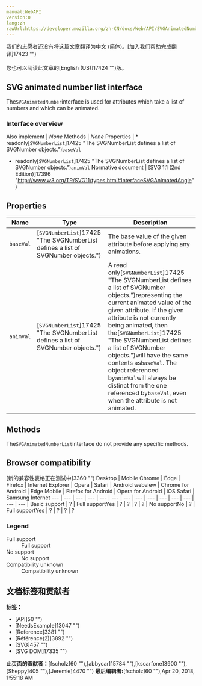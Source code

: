 ```yaml
---
manual:WebAPI
version:0
lang:zh
rawUrl:https://developer.mozilla.org/zh-CN/docs/Web/API/SVGAnimatedNumberList
---
```




<bdi>我们的志愿者还没有将这篇文章翻译为<bdi>中文 (简体)</bdi>。[加入我们帮助完成翻译]17423 "")<br></br>您也可以阅读此文章的[English (US)]17424 "")版。</bdi>





## SVG animated number list interface<a name="SVG_animated_number_list_interface"></a>


The`SVGAnimatedNumber`interface is used for attributes which take a list of numbers and which can be animated.


### Interface overview<a name="Interface_overview"></a>
Also implement | <em>None</em> 
Methods | <em>None</em> 
Properties | * readonly[`SVGNumberList`]17425 "The SVGNumberList defines a list of SVGNumber objects.")`baseVal`
* readonly[`SVGNumberList`]17425 "The SVGNumberList defines a list of SVGNumber objects.")`animVal` 
Normative document | [SVG 1.1 (2nd Edition)]17396 "http://www.w3.org/TR/SVG11/types.html#InterfaceSVGAnimatedAngle") 


## Properties<a name="Properties"></a>
Name | Type | Description 
 ---  |  ---  |  ---  | 
`baseVal` | [`SVGNumberList`]17425 "The SVGNumberList defines a list of SVGNumber objects.") | The base value of the given attribute before applying any animations. 
`animVal` | [`SVGNumberList`]17425 "The SVGNumberList defines a list of SVGNumber objects.") | A read only[`SVGNumberList`]17425 "The SVGNumberList defines a list of SVGNumber objects.")representing the current animated value of the given attribute. If the given attribute is not currently being animated, then the[`SVGNumberList`]17425 "The SVGNumberList defines a list of SVGNumber objects.")will have the same contents as`baseVal`. The object referenced by`animVal`will always be distinct from the one referenced by`baseVal`, even when the attribute is not animated. 


## Methods<a name="Methods"></a>


The`SVGAnimatedNumberList`interface do not provide any specific methods.


## Browser compatibility<a name="Browser_compatibility"></a>
[新的兼容性表格正在测试中<i></i>]3360 "")
<abbr>Desktop<i></i></abbr> | <abbr>Mobile<i></i></abbr> 
<abbr>Chrome<i></i></abbr> | <abbr>Edge<i></i></abbr> | <abbr>Firefox<i></i></abbr> | <abbr>Internet Explorer<i></i></abbr> | <abbr>Opera<i></i></abbr> | <abbr>Safari<i></i></abbr> | <abbr>Android webview<i></i></abbr> | <abbr>Chrome for Android<i></i></abbr> | <abbr>Edge Mobile<i></i></abbr> | <abbr>Firefox for Android<i></i></abbr> | <abbr>Opera for Android<i></i></abbr> | <abbr>iOS Safari<i></i></abbr> | <abbr>Samsung Internet<i></i></abbr> 
 ---  |  ---  |  ---  |  ---  |  ---  |  ---  |  ---  |  ---  |  ---  |  ---  |  ---  |  ---  |  ---  |  ---  | 
Basic support | <abbr>?</abbr> | <abbr>Full support</abbr>Yes | <abbr>?</abbr> | <abbr>?</abbr> | <abbr>?</abbr> | <abbr>?</abbr> | <abbr>No support</abbr>No | <abbr>?</abbr> | <abbr>Full support</abbr>Yes | <abbr>?</abbr> | <abbr>?</abbr> | <abbr>?</abbr> | <abbr>?</abbr> 


### Legend<a name="Legend"></a>
<dl><dt><abbr>Full support</abbr></dt><dd>Full support</dd><dt><abbr>No support</abbr></dt><dd>No support</dd><dt><abbr>Compatibility unknown</abbr></dt><dd>Compatibility unknown</dd></dl>



## 文档标签和贡献者
**标签：**
* [API]50 "")
* [NeedsExample]13047 "")
* [Reference]3381 "")
* [Référence(2)]3892 "")
* [SVG]457 "")
* [SVG DOM]17335 "")

**此页面的贡献者：**[fscholz]60 ""),[abbycar]15784 ""),[kscarfone]3900 ""),[Sheppy]405 ""),[Jeremie]4470 "")
**最后编辑者:**[fscholz]60 ""),<time>Apr 20, 2018, 1:55:18 AM</time>


